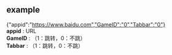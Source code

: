 ## example
{"appid":"https://www.baidu.com","GameID":"0","Tabbar":"0"}  
**appid** : URL  
**GameID** : （1：跳转，0：不跳）  
**Tabbar** : （1：跳转，0：不跳） 
